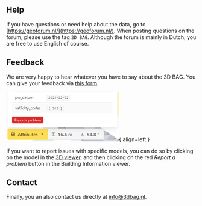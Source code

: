 ## Help

If you have questions or need help about the data, go to [https://geoforum.nl/](https://geoforum.nl/). When posting questions on the forum, please use the tag `3D BAG`. Although the forum is mainly in Dutch, you are free to use English of course.

## Feedback

We are very happy to hear whatever you have to say about the 3D BAG. You can give your feedback via [this form](https://docs.google.com/forms/d/e/1FAIpQLSe2XLCYNmoFVHrgt_uRXeLLwfzDK7gS2kE7mGH8rnk6ltE0LQ/viewform?).

![report_issue](images/report_issue.png){ align=left }

If you want to report issues with specific models, you can do so by clicking on the model in the [3D viewer](https://3dbag.nl/#/en/viewer), and then clicking on the red *Report a problem* button in the Building Information viewer.

## Contact

Finally, you an also contact us directly at <a href="mailto:info@3dbag.nl">info@3dbag.nl</a>.
